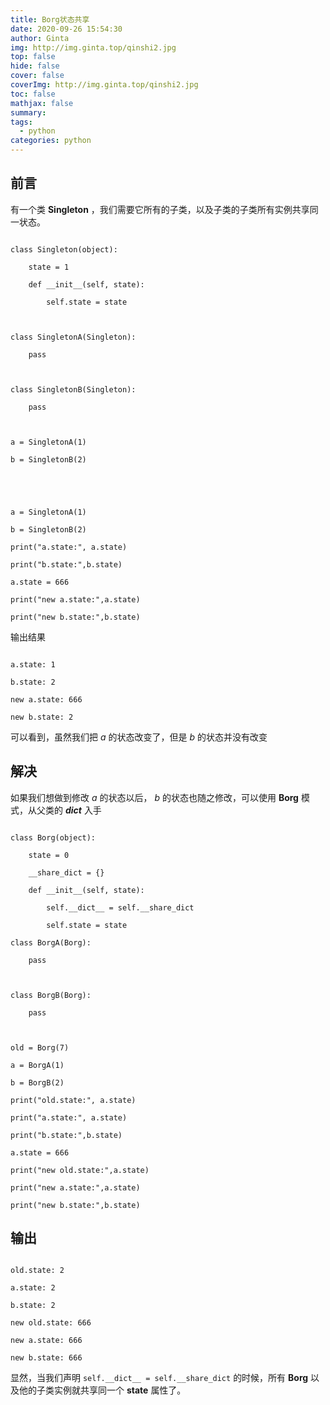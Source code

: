 ```yaml
---
title: Borg状态共享
date: 2020-09-26 15:54:30
author: Ginta
img: http://img.ginta.top/qinshi2.jpg
top: false
hide: false
cover: false
coverImg: http://img.ginta.top/qinshi2.jpg
toc: false
mathjax: false
summary:
tags: 
  - python
categories: python
---
```

## 前言
有一个类 **Singleton** ，我们需要它所有的子类，以及子类的子类所有实例共享同一状态。
```
class Singleton(object):
    state = 1
    def __init__(self, state):
        self.state = state

class SingletonA(Singleton):
    pass

class SingletonB(Singleton):
    pass

a = SingletonA(1)
b = SingletonB(2)


a = SingletonA(1)
b = SingletonB(2)
print("a.state:", a.state)
print("b.state:",b.state)
a.state = 666
print("new a.state:",a.state)
print("new b.state:",b.state)
```
输出结果
```
a.state: 1
b.state: 2
new a.state: 666
new b.state: 2
```
可以看到，虽然我们把 *a* 的状态改变了，但是 *b* 的状态并没有改变
## 解决
如果我们想做到修改 *a* 的状态以后， *b* 的状态也随之修改，可以使用 **Borg** 模式，从父类的 *__dict__* 入手
```
class Borg(object):
    state = 0
    __share_dict = {}
    def __init__(self, state):
        self.__dict__ = self.__share_dict
        self.state = state
class BorgA(Borg):
    pass

class BorgB(Borg):
    pass

old = Borg(7)
a = BorgA(1)
b = BorgB(2)
print("old.state:", a.state)
print("a.state:", a.state)
print("b.state:",b.state)
a.state = 666
print("new old.state:",a.state)
print("new a.state:",a.state)
print("new b.state:",b.state)
```
## 输出
```
old.state: 2
a.state: 2
b.state: 2
new old.state: 666
new a.state: 666
new b.state: 666
```
显然，当我们声明  `self.__dict__ = self.__share_dict` 的时候，所有 **Borg** 以及他的子类实例就共享同一个 **state** 属性了。